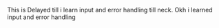 This is Delayed till i learn input and error handling till neck.
Okh i learned input and error handling